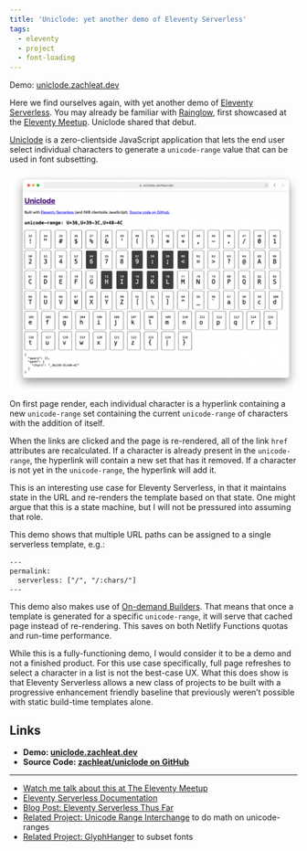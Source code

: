 ```yaml
---
title: 'Uniclode: yet another demo of Eleventy Serverless'
tags:
  - eleventy
  - project
  - font-loading
---
```


<div class="primarylink">Demo: <a href="https://uniclode.zachleat.dev/">uniclode.zachleat.dev</a></div>

Here we find ourselves again, with yet another demo of [Eleventy Serverless](https://www.11ty.dev/docs/plugins/serverless/). You may already be familiar with [Rainglow](https://rainglow.zachleat.dev/), first showcased at the [Eleventy Meetup](https://www.11tymeetup.dev/). Uniclode shared that debut.

[Uniclode](https://uniclode.zachleat.dev/) is a zero-clientside JavaScript application that lets the end user select individual characters to generate a `unicode-range` value that can be used in font subsetting.

<img src="/web/img/posts/uniclode/safari.png" loading="lazy" decoding="async" alt="A screenshot of uniclode.zachleat.dev" class="primary">

On first page render, each individual character is a hyperlink containing a new `unicode-range` set containing the current `unicode-range` of characters with the addition of itself.

When the links are clicked and the page is re-rendered, all of the link `href` attributes are recalculated. If a character is already present in the `unicode-range`, the hyperlink will contain a new set that has it removed. If a character is not yet in the `unicode-range`, the hyperlink will add it.

This is an interesting use case for Eleventy Serverless, in that it maintains state in the URL and re-renders the template based on that state. One might argue that this is a state machine, but I will not be pressured into assuming that role.

This demo shows that multiple URL paths can be assigned to a single serverless template, e.g.:

```
---
permalink:
  serverless: ["/", "/:chars/"]
---
```

This demo also makes use of [On-demand Builders](https://docs.netlify.com/configure-builds/on-demand-builders/). That means that once a template is generated for a specific `unicode-range`, it will serve that cached page instead of re-rendering. This saves on both Netlify Functions quotas and run-time performance.

While this is a fully-functioning demo, I would consider it to be a demo and not a finished product. For this use case specifically, full page refreshes to select a character in a list is not the best-case UX. What this does show is that Eleventy Serverless allows a new class of projects to be built with a progressive enhancement friendly baseline that previously weren’t possible with static build-time templates alone.

## Links

* **Demo: [uniclode.zachleat.dev](https://uniclode.zachleat.dev/)**
* **Source Code: [zachleat/uniclode on GitHub](https://github.com/zachleat/uniclode)**

---

* [Watch me talk about this at The Eleventy Meetup](/web/eleventy-meetup/)
* [Eleventy Serverless Documentation](https://www.11ty.dev/docs/plugins/serverless/)
* [Blog Post: Eleventy Serverless Thus Far](/web/eleventy-serverless-timeline/)
* [Related Project: Unicode Range Interchange](/web/unicode-range-interchange/) to do math on unicode-ranges
* [Related Project: GlyphHanger](/web/glyphhanger/) to subset fonts
